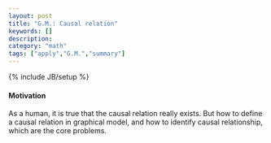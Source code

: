 ```yaml
---
layout: post
title: "G.M.: Causal relation"
keywords: [] 
description: 
category: "math"
tags: ["apply","G.M.","summary"]
---
```

{% include JB/setup %}

#### Motivation
As a human, it is true that the causal relation really exists. But how to define
a causal relation in graphical model, and how to identify  causal relationship,
which are the core problems.






